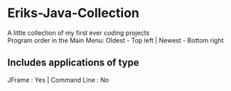 # Eriks-Java-Collection
A little collection of my first ever coding projects   
Program order in the Main Menu: Oldest - Top left | Newest - Bottom right

## Includes applications of type
JFrame : Yes | Command Line : No
